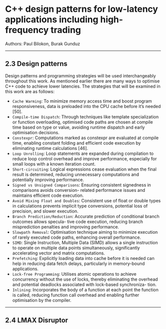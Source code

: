 # C++ design patterns for low-latency applications including high-frequency trading
Authors: Paul Bilokon, Burak Gunduz
___
## 2.3 Design patterns

Design patterns and programming strategies will be used interchangeably throughout this work. As mentioned earlier there are many ways to optimise C++ code to achieve lower latencies. The strategies that will
be examined in this work are as follows:
* `Cache Warming`: To minimize memory access time and boost program responsiveness, data is
preloaded into the CPU cache before it’s needed [50].
* `Compile-time Dispatch`: Through techniques like template specialization or function overloading,
optimised code paths are chosen at compile time based on type or value, avoiding runtime dispatch
and early optimisation decisions.
* `Constexpr`: Computations marked as constexpr are evaluated at compile time, enabling constant
folding and efficient code execution by eliminating runtime calculations [46].
* `Loop Unrolling`: Loop statements are expanded during compilation to reduce loop control overhead
and improve performance, especially for small loops with a known iteration count.
* `Short-circuiting`: Logical expressions cease evaluation when the final result is determined, reducing
unnecessary computations and potentially improving performance.
* `Signed vs Unsigned Comparisons`: Ensuring consistent signedness in comparisons avoids conversion-
related performance issues and maintains efficient code execution.
* `Avoid Mixing Float and Doubles`: Consistent use of float or double types in calculations prevents
implicit type conversions, potential loss of precision, and slower execution.
* `Branch Prediction/Reduction`: Accurate prediction of conditional branch outcomes allows specula-
tive code execution, reducing branch misprediction penalties and improving performance.
* `Slowpath Removal`: Optimisation technique aiming to minimize execution of rarely executed code
paths, enhancing overall performance.
* `SIMD`: Single Instruction, Multiple Data (SIMD) allows a single instruction to operate on multiple
data points simultaneously, significantly accelerating vector and matrix computations.
* `Prefetching`: Explicitly loading data into cache before it is needed can help in reducing data fetch
delays, particularly in memory-bound applications.
* `Lock-free Programming`: Utilises atomic operations to achieve concurrency without the use of locks,
thereby eliminating the overhead and potential deadlocks associated with lock-based synchroniza-
tion.
* `Inlining`: Incorporates the body of a function at each point the function is called, reducing function
call overhead and enabling further optimisation by the compiler.
___
## 2.4 LMAX Disruptor